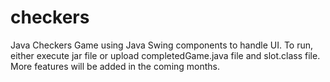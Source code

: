 # checkers
Java Checkers Game using Java Swing components to handle UI. To run, either execute jar file or upload completedGame.java file and slot.class file. More features will be added in the coming months.
